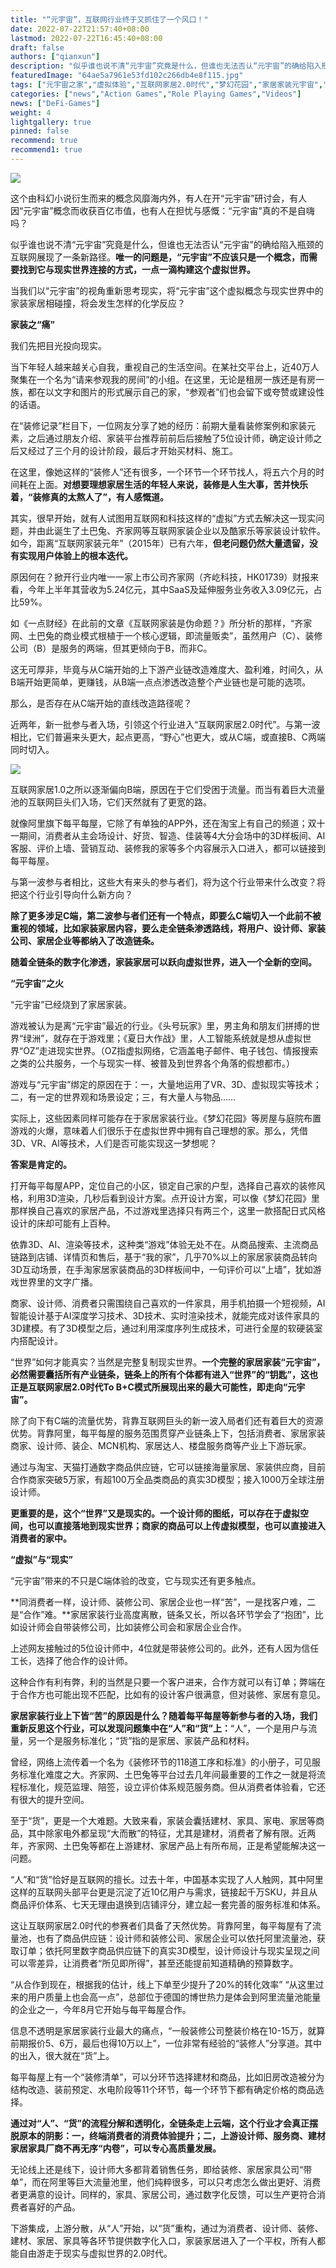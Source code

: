 ```yaml
---
title: "“元宇宙”，互联网行业终于又抓住了一个风口！"
date: 2022-07-22T21:57:40+08:00
lastmod: 2022-07-22T16:45:40+08:00
draft: false
authors: ["qianxun"]
description: "似乎谁也说不清“元宇宙”究竟是什么，但谁也无法否认“元宇宙”的确给陷入瓶颈的互联网展现了一条新路径。唯一的问题是，“元宇宙”不应该只是一个概念，而需要找到它与现实世界连接的方式，一点一滴构建这个虚拟世界。"
featuredImage: "64ae5a7961e53fd102c266db4e8f115.jpg"
tags: ["元宇宙之家","虚拟体验","互联网家居2.0时代","梦幻花园","家居家装元宇宙","3D模型"]
categories: ["news","Action Games","Role Playing Games","Videos"]
news: ["DeFi-Games"]
weight: 4
lightgallery: true
pinned: false
recommend: true
recommend1: true
---
```


![](64ae5a7961e53fd102c266db4e8f115.jpg)

这个由科幻小说衍生而来的概念风靡海内外，有人在开“元宇宙”研讨会，有人因“元宇宙”概念而收获百亿市值，也有人在担忧与感慨：“元宇宙”真的不是自嗨吗？

似乎谁也说不清“元宇宙”究竟是什么，但谁也无法否认“元宇宙”的确给陷入瓶颈的互联网展现了一条新路径。**唯一的问题是，“元宇宙”不应该只是一个概念，而需要找到它与现实世界连接的方式，一点一滴构建这个虚拟世界。**

当我们以“元宇宙”的视角重新思考现实，将“元宇宙”这个虚拟概念与现实世界中的家装家居相碰撞，将会发生怎样的化学反应？



**家装之“痛”**

我们先把目光投向现实。

当下年轻人越来越关心自我，重视自己的生活空间。在某社交平台上，近40万人聚集在一个名为“请来参观我的房间”的小组。在这里，无论是租房一族还是有房一族，都在以文字和图片的形式展示自己的家，“参观者”们也会留下或夸赞或建设性的话语。

在“装修记录”栏目下，一位网友分享了她的经历：前期大量看装修案例和家装元素，之后通过朋友介绍、家装平台推荐前前后后接触了5位设计师，确定设计师之后又经过了三个月的设计阶段，最后才开始买材料、施工。

在这里，像她这样的“装修人”还有很多，一个环节一个环节找人，将五六个月的时间耗在上面。**对想要理想家居生活的年轻人来说，装修是人生大事，苦并快乐着，“装修真的太熬人了”，有人感慨道。**

其实，很早开始，就有人试图用互联网和科技这样的“虚拟”方式去解决这一现实问题，并由此诞生了土巴兔、齐家网等互联网家装企业以及酷家乐等家装设计软件。如今，距离“互联网家装元年”（2015年）已有六年，**但老问题仍然大量遗留，没有实现用户体验上的根本迭代。**

原因何在？掀开行业内唯一一家上市公司齐家网（齐屹科技，HK01739）财报来看，今年上半年其营收为5.24亿元，其中SaaS及延伸服务业务收入3.09亿元，占比59%。

如《一点财经》在此前的文章《互联网家装是伪命题？》所分析的那样，“齐家网、土巴兔的商业模式根植于一个核心逻辑，即流量贩卖”，虽然用户（C）、装修公司（B）是服务的两端，但其更倾向于B，而非C。

这无可厚非，毕竟与从C端开始的上下游产业链改造难度大、盈利难，时间久，从B端开始更简单，更赚钱，从B端一点点渗透改造整个产业链也是可能的选项。

那么，是否存在从C端开始的直线改造路径呢？

近两年，新一批参与者入场，引领这个行业进入“互联网家居2.0时代”。与第一波相比，它们普遍来头更大，起点更高，“野心”也更大，或从C端，或直接B、C两端同时切入。



![](715.jpg)



互联网家居1.0之所以逐渐偏向B端，原因在于它们受困于流量。而当有着巨大流量池的互联网巨头们入场，它们天然就有了更宽的路。

就像阿里旗下每平每屋，它除了有单独的APP外，还在淘宝上有自己的频道；双十一期间，消费者从主会场设计、好货、智造、佳装等4大分会场中的3D样板间、AI客服、评价上墙、营销互动、装修我的家等多个内容展示入口进入，都可以链接到每平每屋。

与第一波参与者相比，这些大有来头的参与者们，将为这个行业带来什么改变？将把这个行业引导向什么新方向？

**除了更多涉足C端，第二波参与者们还有一个特点，即要么C端切入一个此前不被重视的领域，比如家装家居内容，要么走全链条渗透路线，将用户、设计师、家装公司、家居企业等都纳入了改造链条。**

**随着全链条的数字化渗透，家装家居可以跃向虚拟世界，进入一个全新的空间。**



**“元宇宙”之火**

“元宇宙”已经烧到了家居家装。

游戏被认为是离“元宇宙”最近的行业。《头号玩家》里，男主角和朋友们拼搏的世界“绿洲”，就存在于游戏里；《夏日大作战》里，人工智能系统就是想从虚拟世界“OZ”走进现实世界。（OZ指虚拟网络，它涵盖电子邮件、电子钱包、情报搜索之类的公共服务，一个与现实一样、被普及到世界各个角落的假想都市。）



游戏与“元宇宙”绑定的原因在于：一，大量地运用了VR、3D、虚拟现实等技术；二，有一定的世界观和场景设定；三，有大量人与物品……

实际上，这些因素同样可能存在于家居家装行业。《梦幻花园》等房屋与庭院布置游戏的火爆，意味着人们很乐于在虚拟世界中拥有自己理想的家。那么，凭借3D、VR、AI等技术，人们是否可能实现这一梦想呢？

**答案是肯定的。**

打开每平每屋APP，定位自己的小区，锁定自己家的户型，选择自己喜欢的装修风格，利用3D渲染，几秒后看到设计方案。点开设计方案，可以像《梦幻花园》里那样换自己喜欢的家居产品，不过游戏里选择只有两三个，这里一款搭配日式风格设计的床却可能有上百种。

依靠3D、AI、渲染等技术，这种类“游戏”体验无处不在。从商品搜索、主流商品链路到店铺、详情页和售后，基于“我的家”，几乎70%以上的家居家装商品转向3D互动场景，在手淘家居家装商品的3D样板间中，一句评价可以“上墙”，犹如游戏世界里的文字广播。

商家、设计师、消费者只需围绕自己喜欢的一件家具，用手机拍摄一个短视频，AI智能设计基于AI深度学习技术、3D技术、实时渲染技术，就能完成对该件家具的3D建模。有了3D模型之后，通过利用深度序列生成技术，可进行全屋的软硬装室内搭配设计。

“世界”如何才能真实？当然是完整复制现实世界。**一个完整的家居家装“元宇宙”，必然需要囊括所有产业链条，链条上的所有个体都有进入“世界”的“钥匙”，这也正是互联网家居2.0时代To B+C模式所展现出来的最大可能性，即走向“元宇宙”。**



除了向下有C端的流量优势，背靠互联网巨头的新一波入局者们还有着巨大的资源优势。背靠阿里，每平每屋的服务范围贯穿产业链条上下，包括消费者、家居家装商家、设计师、装企、MCN机构、家居达人、楼盘服务商等产业上下游玩家。

通过与淘宝、天猫打通数字商品供应链，它可以链接海量家居、家装供应商，目前合作商家突破5万家，有超100万全品类商品的真实3D模型；接入1000万全球注册设计师。

**更重要的是，这个“世界”又是现实的。一个设计师的图纸，可以存在于虚拟空间，也可以直接落地到现实世界；商家的商品可以上传虚拟模型，也可以直接进入消费者的家中。**



**“虚拟”与“现实”**

“元宇宙”带来的不只是C端体验的改变，它与现实还有更多触点。

**同消费者一样，设计师、装修公司、家居企业也一样“苦”，一是找客户难，二是“合作”难。**家居家装行业高度离散，链条又长，所以各环节学会了“抱团”，比如设计师会自带装修公司，比如装修公司会和家居企业合作。

上述网友接触过的5位设计师中，4位就是带装修公司的。此外，还有人因为信任工长，选择了他合作的设计师。

这种合作有利有弊，利的当然是只要一个客户进来，合作方就可以有订单；弊端在于合作方也可能出现不匹配，比如有的设计客户很满意，但对装修、家居有意见。

**家居家装行业上下皆“苦”的原因是什么？随着每平每屋等新参与者的入场，我们重新反思这个行业，可以发现问题集中在“人”和“货”上：**“人”，一个是用户与流量，另一个是服务标准化；“货”指的是家居、家装产品和材料。

曾经，网络上流传着一个名为《装修环节的118道工序和标准》的小册子，可见服务标准化难度之大。齐家网、土巴兔等平台过去几年间最重要的工作之一就是将流程标准化，规范监理、陪签，设立评价体系规范服务商。但从消费者体验看，它还有很大的提升空间。

至于“货”，更是一个大难题。大致来看，家装会囊括建材、家具、家电、家居等商品，其中除家电外都呈现“大而散”的特征，尤其是建材，消费者了解有限。近两年，齐家网、土巴兔等都在上游建材、家居产品上有所布局，正是希望能解决这一问题。



“人”和“货”恰好是互联网的擅长。过去十年，中国基本实现了人人触网，其中阿里这样的互联网头部平台更是沉淀了近10亿用户与需求，链接起千万SKU，并且从商品评价体系、七天无理由退换到店铺评分，建立起一套完善的服务标准和体系。

这让互联网家居2.0时代的参赛者们具备了天然优势。背靠阿里，每平每屋有了流量池，也有了商品供应链：设计师和装修公司、家居企业可以依托阿里流量池，获取订单；依托阿里数字商品供应链下的真实3D模型，设计师设计与现实呈现之间可以零差异，让消费者“所见即所得”，甚至还能提前知道精确的预算数字。

“从合作到现在，根据我的估计，线上下单至少提升了20%的转化效率” “从这里过来的用户质量上也会高一点”，总部位于德国的博世热力是体会到阿里流量池能量的企业之一，今年8月它开始与每平每屋合作。

信息不透明是家居家装行业最大的痛点，“一般装修公司整装价格在10-15万，就算前期报价5、6万，最后也得10万以上”，一位非常有经验的“装修人”分享道。其中的出入，很大就在“货”上。

每平每屋上有一个“装修清单”，可以分环节选择建材和商品，比如旧房改造被分为结构改造、装前预定、水电阶段等11个环节，每一个环节下都有确定价格的商品选择。

**通过对“人”、“货”的流程分解和透明化，全链条走上云端，这个行业才会真正摆脱原本的阴影：一，终端消费者的消费体验提升；二，上游设计师、服务商、建材家居家具厂商不再无序“内卷”，可以专心高质量发展。**

无论线上还是线下，设计师大多都背着销售任务，即给装修、家居家具公司“带单”，而在阿里等巨大流量池里，他们纯粹很多，可以只考虑怎么做出更好、消费者更满意的设计。同样的，家具、家居公司，通过数字化反馈，可以生产更符合消费者喜好的产品。

下游集成，上游分散，从“人”开始，以“货”重构，通过为消费者、设计师、装修、建材、家居、家具等各环节提供数字化入口，家装家居进入了一个平权，所有人都能自由游走于现实与虚拟世界的2.0时代。